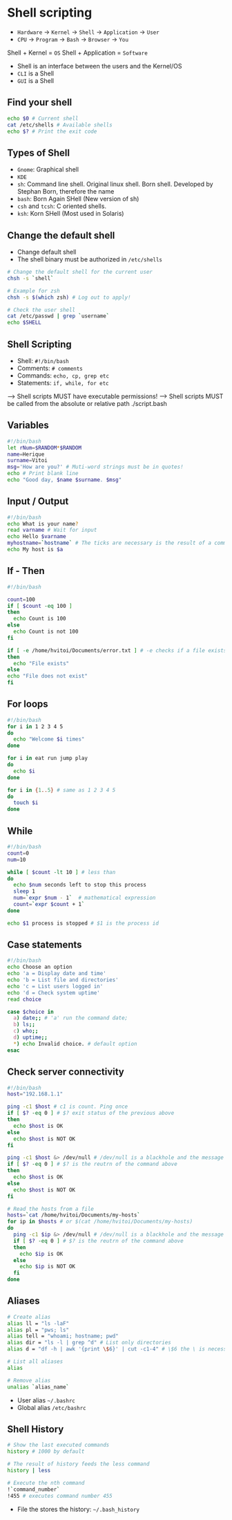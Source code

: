 # Shell scripting

- `Hardware` -> `Kernel` -> `Shell` -> `Application` -> `User`
- `CPU` -> `Program` -> `Bash` -> `Browser` -> `You`

Shell + Kernel = `OS`
Shell + Application = `Software`

- Shell is an interface between the users and the Kernel/OS
- `CLI` is a Shell
- `GUI` is a Shell

## Find your shell

```sh
echo $0 # Current shell
cat /etc/shells # Available shells
echo $? # Print the exit code
```

## Types of Shell

- `Gnome`: Graphical shell
- `KDE`
- `sh`: Command line shell. Original linux shell. Born shell. Developed by Stephan Born, therefore the name
- `bash`: Born Again SHell (New version of sh)
- `csh` and `tcsh`: C oriented shells.
- `ksh`: Korn SHell (Most used in Solaris)

## Change the default shell

- Change default shell
- The shell binary must be authorized in `/etc/shells`

```sh
# Change the default shell for the current user
chsh -s `shell`

# Example for zsh
chsh -s $(which zsh) # Log out to apply!

# Check the user shell
cat /etc/passwd | grep `username`
echo $SHELL
```

## Shell Scripting

- Shell: `#!/bin/bash`
- Comments: `# comments`
- Commands: `echo, cp, grep etc`
- Statements: `if, while, for etc`

--> Shell scripts MUST have executable permissions!
--> Shell scripts MUST be called from the absolute or relative path ./script.bash

## Variables

```bash
#!/bin/bash
let rNum=$RANDOM*$RANDOM
name=Herique
surname=Vitoi
msg='How are you?' # Muti-word strings must be in quotes!
echo # Print blank line
echo "Good day, $name $surname. $msg"
```

## Input / Output

```bash
#!/bin/bash
echo What is your name?
read varname # Wait for input
echo Hello $varname
myhostname=`hostname` # The ticks are necessary is the result of a command needs to be assigned to a variable
echo My host is $a
```

## If - Then

```bash
#!/bin/bash

count=100
if [ $count -eq 100 ]
then
  echo Count is 100
else
  echo Count is not 100
fi

if [ -e /home/hvitoi/Documents/error.txt ] # -e checks if a file exists
then
  echo "File exists"
else
echo "File does not exist"
fi
```

## For loops

```bash
#!/bin/bash
for i in 1 2 3 4 5
do
  echo "Welcome $i times"
done

for i in eat run jump play
do
  echo $i
done

for i in {1..5} # same as 1 2 3 4 5
do
  touch $i
done
```

## While

```bash
#!/bin/bash
count=0
num=10

while [ $count -lt 10 ] # less than
do
  echo $num seconds left to stop this process
  sleep 1
  num=`expr $num - 1`  # mathematical expression
  count=`expr $count + 1`
done

echo $1 process is stopped # $1 is the process id
```

## Case statements

```bash
#!/bin/bash
echo Choose an option
echo 'a = Display date and time'
echo 'b = List file and directories'
echo 'c = List users logged in'
echo 'd = Check system uptime'
read choice

case $choice in
  a) date;; # 'a' run the command date;
  b) ls;;
  c) who;;
  d) uptime;;
  *) echo Invalid choice. # default option
esac
```

## Check server connectivity

```bash
#!/bin/bash
host="192.168.1.1"

ping -c1 $host # c1 is count. Ping once
if [ $? -eq 0 ] # $? exit status of the previous above
then
  echo $host is OK
else
  echo $host is NOT OK
fi

ping -c1 $host &> /dev/null # /dev/null is a blackhole and the message is not shown
if [ $? -eq 0 ] # $? is the reutrn of the command above
then
  echo $host is OK
else
  echo $host is NOT OK
fi

# Read the hosts from a file
hosts=`cat /home/hvitoi/Documents/my-hosts`
for ip in $hosts # or $(cat /home/hvitoi/Documents/my-hosts)
do
  ping -c1 $ip &> /dev/null # /dev/null is a blackhole and the message is not shown
  if [ $? -eq 0 ] # $? is the reutrn of the command above
  then
    echo $ip is OK
  else
    echo $ip is NOT OK
  fi
done
```

## Aliases

```bash
# Create alias
alias ll = "ls -laF"
alias pl = "pws; ls"
alias tell = "whoami; hostname; pwd"
alias dir = "ls -l | grep ^d" # List only directories
alias d = "df -h | awk '{print \$6}' | cut -c1-4" # \$6 the \ is necessary! Otherwise the shell interprets as an environment variable

# List all aliases
alias

# Remove alias
unalias `alias_name`
```

- User alias `~/.bashrc`
- Global alias `/etc/bashrc`

## Shell History

```bash
# Show the last executed commands
history # 1000 by default

# The result of history feeds the less command
history | less

# Execute the nth command
!`command_number`
!455 # executes command number 455
```

- File the stores the history: `~/.bash_history`
